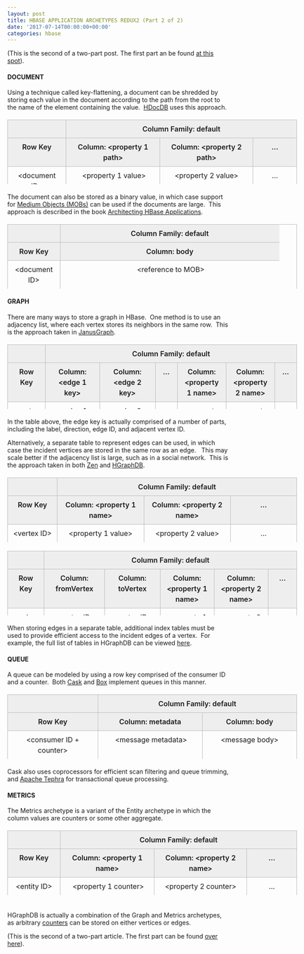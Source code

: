 ```yaml
---
layout: post
title: HBASE APPLICATION ARCHETYPES REDUX2 (Part 2 of 2)
date: '2017-07-14T00:00:00+00:00'
categories: hbase
---
```

<div> 
    <p>(This is the second of a two-part post. The first part an be found&nbsp;<a href="https://blogs.apache.org/hbase/entry/hbase-application-archetypes-redux">at this spot</a>).</p> 
  </div> 
  <div> 
    <h4>DOCUMENT</h4> 
    <p style="box-sizing: border-box; border: 0px none;">Using a technique called key-flattening, a document can be shredded by storing each value in the document according to the path from the root to the name of the element containing the value. &nbsp;<a href="https://github.com/rayokota/hdocdb" style="border: 0px none; box-sizing: border-box; font-style: inherit; font-weight: inherit; margin: 0px; outline: currentcolor none 0px; padding: 0px; vertical-align: baseline; transition: all 0.3s ease-in-out 0s;">HDocDB</a> uses this approach.</p> 
    <table id="zaposphere-table-courtyard" style="box-sizing: border-box; border-width: 1px 1px 0px; border-style: solid; border-color: #bbbbbb; border-image: initial; margin: 20px 0px; outline: currentcolor none 0px; padding: 0px; vertical-align: baseline; border-spacing: 0px; width: 660px; background-image: initial; background-position: initial; background-size: initial; background-repeat: initial; background-attachment: initial; background-origin: initial; background-clip: initial; font-stretch: normal; line-height: 1.5em; height: 147px;"> 
      <thead style="box-sizing: border-box; border: 0px none; font-style: inherit; font-weight: inherit; margin: 0px; outline: currentcolor none 0px; padding: 0px; vertical-align: baseline;"> 
        <tr style="box-sizing: border-box; border: 0px none; font-style: inherit; font-weight: inherit; margin: 0px; outline: currentcolor none 0px; padding: 0px; vertical-align: baseline;"> 
          <td style="font-weight: 600; line-height: 1.5em; box-sizing: border-box; border-width: 0px 0px 1px; border-top-style: initial; border-right-style: initial; border-bottom: 1px solid #bbbbbb; border-left-style: none; border-top-color: initial; border-right-color: initial; border-left-color: initial; border-image: initial; margin: 0px; outline: currentcolor none 0px; padding: 8px 12px; vertical-align: top; text-align: center; letter-spacing: 0px; background: #eeeeee none repeat scroll 0% 0%; width: 203px;"> </td> 
          <td colspan="3" style="font-weight: 600; line-height: 1.5em; box-sizing: border-box; border-width: 0px 0px 1px 1px; border-top-style: initial; border-right-style: initial; border-bottom: 1px solid #bbbbbb; border-left: 1px solid #bbbbbb; border-top-color: initial; border-right-color: initial; border-image: initial; margin: 0px; outline: currentcolor none 0px; padding: 8px 12px; vertical-align: top; text-align: center; letter-spacing: 0px; background: #eeeeee none repeat scroll 0% 0%; width: 1424px;">Column&nbsp;Family: default</td> 
        </tr> 
        <tr style="box-sizing: border-box; border: 0px none; font-style: inherit; font-weight: inherit; margin: 0px; outline: currentcolor none 0px; padding: 0px; vertical-align: baseline; background-color: #fafafa;"> 
          <td style="font-weight: 600; line-height: 1.5em; box-sizing: border-box; border-width: 0px 0px 1px; border-top-style: initial; border-right-style: initial; border-bottom: 1px solid #bbbbbb; border-left-style: none; border-top-color: initial; border-right-color: initial; border-left-color: initial; border-image: initial; margin: 0px; outline: currentcolor none 0px; padding: 8px 12px; vertical-align: top; text-align: center; letter-spacing: 0px; background: #eeeeee none repeat scroll 0% 0%; width: 203px;">Row Key</td> 
          <td style="font-weight: 600; line-height: 1.5em; box-sizing: border-box; border-width: 0px 0px 1px 1px; border-top-style: initial; border-right-style: initial; border-bottom: 1px solid #bbbbbb; border-left: 1px solid #bbbbbb; border-top-color: initial; border-right-color: initial; border-image: initial; margin: 0px; outline: currentcolor none 0px; padding: 8px 12px; vertical-align: top; text-align: center; letter-spacing: 0px; background: #eeeeee none repeat scroll 0% 0%; width: 568px;">Column: &lt;property 1 path&gt;</td> 
          <td style="font-weight: 600; line-height: 1.5em; box-sizing: border-box; border-width: 0px 0px 1px 1px; border-top-style: initial; border-right-style: initial; border-bottom: 1px solid #bbbbbb; border-left: 1px solid #bbbbbb; border-top-color: initial; border-right-color: initial; border-image: initial; margin: 0px; outline: currentcolor none 0px; padding: 8px 12px; vertical-align: top; text-align: center; letter-spacing: 0px; background: #eeeeee none repeat scroll 0% 0%; width: 564.562px;">Column: &lt;property 2 path&gt;</td> 
          <td style="font-weight: 600; line-height: 1.5em; box-sizing: border-box; border-width: 0px 0px 1px 1px; border-top-style: initial; border-right-style: initial; border-bottom: 1px solid #bbbbbb; border-left: 1px solid #bbbbbb; border-top-color: initial; border-right-color: initial; border-image: initial; margin: 0px; outline: currentcolor none 0px; padding: 8px 12px; vertical-align: top; text-align: center; letter-spacing: 0px; background: #eeeeee none repeat scroll 0% 0%; width: 291.438px;">…</td> 
        </tr> 
      </thead> 
      <tbody style="box-sizing: border-box; border: 0px none; font-style: inherit; font-weight: inherit; margin: 0px; outline: currentcolor none 0px; padding: 0px; vertical-align: baseline;"> 
        <tr style="box-sizing: border-box; border: 0px none; font-style: inherit; font-weight: inherit; margin: 0px; outline: currentcolor none 0px; padding: 0px; vertical-align: baseline;"> 
          <td style="line-height: 1.5em; box-sizing: border-box; border-width: 0px 0px 1px; border-top-style: initial; border-right-style: initial; border-bottom: 1px solid #bbbbbb; border-left-style: none; border-top-color: initial; border-right-color: initial; border-left-color: initial; border-image: initial; margin: 0px; outline: currentcolor none 0px; padding: 8px 12px; vertical-align: top; text-align: center; width: 203px;">&lt;document ID&gt;</td> 
          <td style="line-height: 1.5em; box-sizing: border-box; border-width: 0px 0px 1px 1px; border-top-style: initial; border-right-style: initial; border-bottom: 1px solid #bbbbbb; border-left: 1px solid #bbbbbb; border-top-color: initial; border-right-color: initial; border-image: initial; margin: 0px; outline: currentcolor none 0px; padding: 8px 12px; vertical-align: top; text-align: center; width: 568px;">&nbsp;&lt;property 1 value&gt;</td> 
          <td style="line-height: 1.5em; box-sizing: border-box; border-width: 0px 0px 1px 1px; border-top-style: initial; border-right-style: initial; border-bottom: 1px solid #bbbbbb; border-left: 1px solid #bbbbbb; border-top-color: initial; border-right-color: initial; border-image: initial; margin: 0px; outline: currentcolor none 0px; padding: 8px 12px; vertical-align: top; text-align: center; width: 564.562px;">&lt;property 2 value&gt;</td> 
          <td style="line-height: 1.5em; box-sizing: border-box; border-width: 0px 0px 1px 1px; border-top-style: initial; border-right-style: initial; border-bottom: 1px solid #bbbbbb; border-left: 1px solid #bbbbbb; border-top-color: initial; border-right-color: initial; border-image: initial; margin: 0px; outline: currentcolor none 0px; padding: 8px 12px; vertical-align: top; text-align: center; width: 291.438px;">…</td> 
        </tr> 
      </tbody> 
    </table> 
    <p style="box-sizing: border-box; border: 0px none;">The document can also be stored as a binary value, in which case support for <a href="http://blog.cloudera.com/blog/2015/06/inside-apache-hbases-new-support-for-mobs/" style="border: 0px none; box-sizing: border-box; font-style: inherit; font-weight: inherit; margin: 0px; outline: currentcolor none 0px; padding: 0px; vertical-align: baseline; transition: all 0.3s ease-in-out 0s;">Medium Objects (MOBs)</a> can be used if the documents are large. &nbsp;This approach is described in the book <a href="http://shop.oreilly.com/product/0636920035688.do" style="border: 0px none; box-sizing: border-box; font-style: inherit; font-weight: inherit; margin: 0px; outline: currentcolor none 0px; padding: 0px; vertical-align: baseline; transition: all 0.3s ease-in-out 0s;">Architecting HBase Applications</a>.</p> 
    <table id="zaposphere-table-courtyard" style="box-sizing: border-box; border-width: 1px 1px 0px; border-style: solid; border-color: #bbbbbb; border-image: initial; margin: 20px 0px; outline: currentcolor none 0px; padding: 0px; vertical-align: baseline; border-spacing: 0px; width: 660px; background-image: initial; background-position: initial; background-size: initial; background-repeat: initial; background-attachment: initial; background-origin: initial; background-clip: initial; font-stretch: normal; line-height: 1.5em; height: 147px;"> 
      <thead style="box-sizing: border-box; border: 0px none; font-style: inherit; font-weight: inherit; margin: 0px; outline: currentcolor none 0px; padding: 0px; vertical-align: baseline;"> 
        <tr style="box-sizing: border-box; border: 0px none; font-style: inherit; font-weight: inherit; margin: 0px; outline: currentcolor none 0px; padding: 0px; vertical-align: baseline;"> 
          <td style="font-weight: 600; line-height: 1.5em; box-sizing: border-box; border-width: 0px 0px 1px; border-top-style: initial; border-right-style: initial; border-bottom: 1px solid #bbbbbb; border-left-style: none; border-top-color: initial; border-right-color: initial; border-left-color: initial; border-image: initial; margin: 0px; outline: currentcolor none 0px; padding: 8px 12px; vertical-align: top; text-align: center; letter-spacing: 0px; background: #eeeeee none repeat scroll 0% 0%; width: 119px;"> </td> 
          <td style="font-weight: 600; line-height: 1.5em; box-sizing: border-box; border-width: 0px 0px 1px 1px; border-top-style: initial; border-right-style: initial; border-bottom: 1px solid #bbbbbb; border-left: 1px solid #bbbbbb; border-top-color: initial; border-right-color: initial; border-image: initial; margin: 0px; outline: currentcolor none 0px; padding: 8px 12px; vertical-align: top; text-align: center; letter-spacing: 0px; background: #eeeeee none repeat scroll 0% 0%; width: 499.734px;">Column&nbsp;Family: default</td> 
        </tr> 
        <tr style="box-sizing: border-box; border: 0px none; font-style: inherit; font-weight: inherit; margin: 0px; outline: currentcolor none 0px; padding: 0px; vertical-align: baseline; background-color: #fafafa;"> 
          <td style="font-weight: 600; line-height: 1.5em; box-sizing: border-box; border-width: 0px 0px 1px; border-top-style: initial; border-right-style: initial; border-bottom: 1px solid #bbbbbb; border-left-style: none; border-top-color: initial; border-right-color: initial; border-left-color: initial; border-image: initial; margin: 0px; outline: currentcolor none 0px; padding: 8px 12px; vertical-align: top; text-align: center; letter-spacing: 0px; background: #eeeeee none repeat scroll 0% 0%; width: 119px;">Row Key</td> 
          <td style="font-weight: 600; line-height: 1.5em; box-sizing: border-box; border-width: 0px 0px 1px 1px; border-top-style: initial; border-right-style: initial; border-bottom: 1px solid #bbbbbb; border-left: 1px solid #bbbbbb; border-top-color: initial; border-right-color: initial; border-image: initial; margin: 0px; outline: currentcolor none 0px; padding: 8px 12px; vertical-align: top; text-align: center; letter-spacing: 0px; background: #eeeeee none repeat scroll 0% 0%; width: 499.734px;">Column: body</td> 
        </tr> 
      </thead> 
      <tbody style="box-sizing: border-box; border: 0px none; font-style: inherit; font-weight: inherit; margin: 0px; outline: currentcolor none 0px; padding: 0px; vertical-align: baseline;"> 
        <tr style="box-sizing: border-box; border: 0px none; font-style: inherit; font-weight: inherit; margin: 0px; outline: currentcolor none 0px; padding: 0px; vertical-align: baseline;"> 
          <td style="line-height: 1.5em; box-sizing: border-box; border-width: 0px 0px 1px; border-top-style: initial; border-right-style: initial; border-bottom: 1px solid #bbbbbb; border-left-style: none; border-top-color: initial; border-right-color: initial; border-left-color: initial; border-image: initial; margin: 0px; outline: currentcolor none 0px; padding: 8px 12px; vertical-align: top; text-align: center; width: 119px;">&lt;document ID&gt;</td> 
          <td style="line-height: 1.5em; box-sizing: border-box; border-width: 0px 0px 1px 1px; border-top-style: initial; border-right-style: initial; border-bottom: 1px solid #bbbbbb; border-left: 1px solid #bbbbbb; border-top-color: initial; border-right-color: initial; border-image: initial; margin: 0px; outline: currentcolor none 0px; padding: 8px 12px; vertical-align: top; text-align: center; width: 499.734px;">&nbsp;&lt;reference to MOB&gt;</td> 
        </tr> 
      </tbody> 
    </table> 
    <h4>GRAPH</h4> 
    <p style="box-sizing: border-box; border: 0px none;">There are many ways to store a graph in HBase. &nbsp;One method is to use an adjacency list, where each vertex stores its neighbors in the same row. &nbsp;This is the approach taken in <a href="http://janusgraph.org/" style="border: 0px none; box-sizing: border-box; font-style: inherit; font-weight: inherit; margin: 0px; outline: currentcolor none 0px; padding: 0px; vertical-align: baseline; transition: all 0.3s ease-in-out 0s;">JanusGraph</a>.</p> 
    <table id="zaposphere-table-courtyard" style="box-sizing: border-box; border-width: 1px 1px 0px; border-style: solid; border-color: #bbbbbb; border-image: initial; margin: 20px 0px; outline: currentcolor none 0px; padding: 0px; vertical-align: baseline; border-spacing: 0px; width: 660px; background-image: initial; background-position: initial; background-size: initial; background-repeat: initial; background-attachment: initial; background-origin: initial; background-clip: initial; font-stretch: normal; line-height: 1.5em; height: 147px;"> 
      <thead style="box-sizing: border-box; border: 0px none; font-style: inherit; font-weight: inherit; margin: 0px; outline: currentcolor none 0px; padding: 0px; vertical-align: baseline;"> 
        <tr style="box-sizing: border-box; border: 0px none; font-style: inherit; font-weight: inherit; margin: 0px; outline: currentcolor none 0px; padding: 0px; vertical-align: baseline;"> 
          <td style="font-weight: 600; line-height: 1.5em; box-sizing: border-box; border-width: 0px 0px 1px; border-top-style: initial; border-right-style: initial; border-bottom: 1px solid #bbbbbb; border-left-style: none; border-top-color: initial; border-right-color: initial; border-left-color: initial; border-image: initial; margin: 0px; outline: currentcolor none 0px; padding: 8px 12px; vertical-align: top; text-align: center; letter-spacing: 0px; background: #eeeeee none repeat scroll 0% 0%; width: 203.859px;"> </td> 
          <td colspan="6" style="font-weight: 600; line-height: 1.5em; box-sizing: border-box; border-width: 0px 0px 1px 1px; border-top-style: initial; border-right-style: initial; border-bottom: 1px solid #bbbbbb; border-left: 1px solid #bbbbbb; border-top-color: initial; border-right-color: initial; border-image: initial; margin: 0px; outline: currentcolor none 0px; padding: 8px 12px; vertical-align: top; text-align: center; letter-spacing: 0px; background: #eeeeee none repeat scroll 0% 0%; width: 1427.14px;">Column&nbsp;Family: default</td> 
        </tr> 
        <tr style="box-sizing: border-box; border: 0px none; font-style: inherit; font-weight: inherit; margin: 0px; outline: currentcolor none 0px; padding: 0px; vertical-align: baseline; background-color: #fafafa;"> 
          <td style="font-weight: 600; line-height: 1.5em; box-sizing: border-box; border-width: 0px 0px 1px; border-top-style: initial; border-right-style: initial; border-bottom: 1px solid #bbbbbb; border-left-style: none; border-top-color: initial; border-right-color: initial; border-left-color: initial; border-image: initial; margin: 0px; outline: currentcolor none 0px; padding: 8px 12px; vertical-align: top; text-align: center; letter-spacing: 0px; background: #eeeeee none repeat scroll 0% 0%; width: 203.859px;">Row Key</td> 
          <td style="font-weight: 600; line-height: 1.5em; box-sizing: border-box; border-width: 0px 0px 1px 1px; border-top-style: initial; border-right-style: initial; border-bottom: 1px solid #bbbbbb; border-left: 1px solid #bbbbbb; border-top-color: initial; border-right-color: initial; border-image: initial; margin: 0px; outline: currentcolor none 0px; padding: 8px 12px; vertical-align: top; text-align: center; letter-spacing: 0px; background: #eeeeee none repeat scroll 0% 0%; width: 471.141px;">Column: &lt;edge 1 key&gt;</td> 
          <td style="font-weight: 600; line-height: 1.5em; box-sizing: border-box; border-width: 0px 0px 1px 1px; border-top-style: initial; border-right-style: initial; border-bottom: 1px solid #bbbbbb; border-left: 1px solid #bbbbbb; border-top-color: initial; border-right-color: initial; border-image: initial; margin: 0px; outline: currentcolor none 0px; padding: 8px 12px; vertical-align: top; text-align: center; letter-spacing: 0px; background: #eeeeee none repeat scroll 0% 0%; width: 579px;">Column: &lt;edge 2 key&gt;</td> 
          <td style="font-weight: 600; line-height: 1.5em; box-sizing: border-box; border-width: 0px 0px 1px 1px; border-top-style: initial; border-right-style: initial; border-bottom: 1px solid #bbbbbb; border-left: 1px solid #bbbbbb; border-top-color: initial; border-right-color: initial; border-image: initial; margin: 0px; outline: currentcolor none 0px; padding: 8px 12px; vertical-align: top; text-align: center; letter-spacing: 0px; background: #eeeeee none repeat scroll 0% 0%; width: 377px;">…</td> 
          <td style="font-weight: 600; line-height: 1.5em; box-sizing: border-box; border-width: 0px 0px 1px 1px; border-top-style: initial; border-right-style: initial; border-bottom: 1px solid #bbbbbb; border-left: 1px solid #bbbbbb; border-top-color: initial; border-right-color: initial; border-image: initial; margin: 0px; outline: currentcolor none 0px; padding: 8px 12px; vertical-align: top; text-align: center; letter-spacing: 0px; background: #eeeeee none repeat scroll 0% 0%; width: 377px;">Column: &lt;property 1 name&gt;</td> 
          <td style="font-weight: 600; line-height: 1.5em; box-sizing: border-box; border-width: 0px 0px 1px 1px; border-top-style: initial; border-right-style: initial; border-bottom: 1px solid #bbbbbb; border-left: 1px solid #bbbbbb; border-top-color: initial; border-right-color: initial; border-image: initial; margin: 0px; outline: currentcolor none 0px; padding: 8px 12px; vertical-align: top; text-align: center; letter-spacing: 0px; background: #eeeeee none repeat scroll 0% 0%; width: 377px;">Column: &lt;property 2 name&gt;</td> 
          <td style="font-weight: 600; line-height: 1.5em; box-sizing: border-box; border-width: 0px 0px 1px 1px; border-top-style: initial; border-right-style: initial; border-bottom: 1px solid #bbbbbb; border-left: 1px solid #bbbbbb; border-top-color: initial; border-right-color: initial; border-image: initial; margin: 0px; outline: currentcolor none 0px; padding: 8px 12px; vertical-align: top; text-align: center; letter-spacing: 0px; background: #eeeeee none repeat scroll 0% 0%; width: 377px;">…</td> 
        </tr> 
      </thead> 
      <tbody style="box-sizing: border-box; border: 0px none; font-style: inherit; font-weight: inherit; margin: 0px; outline: currentcolor none 0px; padding: 0px; vertical-align: baseline;"> 
        <tr style="box-sizing: border-box; border: 0px none; font-style: inherit; font-weight: inherit; margin: 0px; outline: currentcolor none 0px; padding: 0px; vertical-align: baseline;"> 
          <td style="line-height: 1.5em; box-sizing: border-box; border-width: 0px 0px 1px; border-top-style: initial; border-right-style: initial; border-bottom: 1px solid #bbbbbb; border-left-style: none; border-top-color: initial; border-right-color: initial; border-left-color: initial; border-image: initial; margin: 0px; outline: currentcolor none 0px; padding: 8px 12px; vertical-align: top; text-align: center; width: 203.859px;">&lt;vertex ID&gt;</td> 
          <td style="line-height: 1.5em; box-sizing: border-box; border-width: 0px 0px 1px 1px; border-top-style: initial; border-right-style: initial; border-bottom: 1px solid #bbbbbb; border-left: 1px solid #bbbbbb; border-top-color: initial; border-right-color: initial; border-image: initial; margin: 0px; outline: currentcolor none 0px; padding: 8px 12px; vertical-align: top; text-align: center; width: 471.141px;">&nbsp;&lt;edge 1 properties&gt;</td> 
          <td style="line-height: 1.5em; box-sizing: border-box; border-width: 0px 0px 1px 1px; border-top-style: initial; border-right-style: initial; border-bottom: 1px solid #bbbbbb; border-left: 1px solid #bbbbbb; border-top-color: initial; border-right-color: initial; border-image: initial; margin: 0px; outline: currentcolor none 0px; padding: 8px 12px; vertical-align: top; text-align: center; width: 579px;">&lt;edge 2 properties&gt;</td> 
          <td style="line-height: 1.5em; box-sizing: border-box; border-width: 0px 0px 1px 1px; border-top-style: initial; border-right-style: initial; border-bottom: 1px solid #bbbbbb; border-left: 1px solid #bbbbbb; border-top-color: initial; border-right-color: initial; border-image: initial; margin: 0px; outline: currentcolor none 0px; padding: 8px 12px; vertical-align: top; text-align: center; width: 377px;">…</td> 
          <td style="line-height: 1.5em; box-sizing: border-box; border-width: 0px 0px 1px 1px; border-top-style: initial; border-right-style: initial; border-bottom: 1px solid #bbbbbb; border-left: 1px solid #bbbbbb; border-top-color: initial; border-right-color: initial; border-image: initial; margin: 0px; outline: currentcolor none 0px; padding: 8px 12px; vertical-align: top; text-align: center; width: 377px;">&lt;property 1 value&gt;</td> 
          <td style="line-height: 1.5em; box-sizing: border-box; border-width: 0px 0px 1px 1px; border-top-style: initial; border-right-style: initial; border-bottom: 1px solid #bbbbbb; border-left: 1px solid #bbbbbb; border-top-color: initial; border-right-color: initial; border-image: initial; margin: 0px; outline: currentcolor none 0px; padding: 8px 12px; vertical-align: top; text-align: center; width: 377px;">&lt;property 2 value&gt;</td> 
          <td style="line-height: 1.5em; box-sizing: border-box; border-width: 0px 0px 1px 1px; border-top-style: initial; border-right-style: initial; border-bottom: 1px solid #bbbbbb; border-left: 1px solid #bbbbbb; border-top-color: initial; border-right-color: initial; border-image: initial; margin: 0px; outline: currentcolor none 0px; padding: 8px 12px; vertical-align: top; text-align: center; width: 377px;">…</td> 
        </tr> 
      </tbody> 
    </table> 
    <p style="box-sizing: border-box; border: 0px none;">In the table above, the edge key is actually comprised of a number of parts, including the label, direction, edge ID, and adjacent vertex ID.</p> 
    <p style="box-sizing: border-box; border: 0px none;">Alternatively, a separate table to represent edges can be used, in which case the incident vertices are stored in the same row as an edge. &nbsp; This may scale better if the adjacency list is large, such as in a social network. &nbsp;This is the approach taken in both <a href="https://www.slideshare.net/HBaseCon/keynote-3-pinterest-49043320" style="border: 0px none; box-sizing: border-box; font-style: inherit; font-weight: inherit; margin: 0px; outline: currentcolor none 0px; padding: 0px; vertical-align: baseline; transition: all 0.3s ease-in-out 0s;">Zen</a> and <a href="https://github.com/rayokota/hgraphdb" style="border: 0px none; box-sizing: border-box; font-style: inherit; font-weight: inherit; margin: 0px; outline: currentcolor none 0px; padding: 0px; vertical-align: baseline; transition: all 0.3s ease-in-out 0s;">HGraphDB</a>.</p> 
    <table id="zaposphere-table-courtyard" style="box-sizing: border-box; border-width: 1px 1px 0px; border-style: solid; border-color: #bbbbbb; border-image: initial; margin: 20px 0px; outline: currentcolor none 0px; padding: 0px; vertical-align: baseline; border-spacing: 0px; width: 660px; background-image: initial; background-position: initial; background-size: initial; background-repeat: initial; background-attachment: initial; background-origin: initial; background-clip: initial; font-stretch: normal; line-height: 1.5em; height: 147px;"> 
      <thead style="box-sizing: border-box; border: 0px none; font-style: inherit; font-weight: inherit; margin: 0px; outline: currentcolor none 0px; padding: 0px; vertical-align: baseline;"> 
        <tr style="box-sizing: border-box; border: 0px none; font-style: inherit; font-weight: inherit; margin: 0px; outline: currentcolor none 0px; padding: 0px; vertical-align: baseline;"> 
          <td style="font-weight: 600; line-height: 1.5em; box-sizing: border-box; border-width: 0px 0px 1px; border-top-style: initial; border-right-style: initial; border-bottom: 1px solid #bbbbbb; border-left-style: none; border-top-color: initial; border-right-color: initial; border-left-color: initial; border-image: initial; margin: 0px; outline: currentcolor none 0px; padding: 8px 12px; vertical-align: top; text-align: center; letter-spacing: 0px; background: #eeeeee none repeat scroll 0% 0%; width: 203.859px;"> </td> 
          <td colspan="3" style="font-weight: 600; line-height: 1.5em; box-sizing: border-box; border-width: 0px 0px 1px 1px; border-top-style: initial; border-right-style: initial; border-bottom: 1px solid #bbbbbb; border-left: 1px solid #bbbbbb; border-top-color: initial; border-right-color: initial; border-image: initial; margin: 0px; outline: currentcolor none 0px; padding: 8px 12px; vertical-align: top; text-align: center; letter-spacing: 0px; background: #eeeeee none repeat scroll 0% 0%; width: 1427.14px;">Column&nbsp;Family: default</td> 
        </tr> 
        <tr style="box-sizing: border-box; border: 0px none; font-style: inherit; font-weight: inherit; margin: 0px; outline: currentcolor none 0px; padding: 0px; vertical-align: baseline; background-color: #fafafa;"> 
          <td style="font-weight: 600; line-height: 1.5em; box-sizing: border-box; border-width: 0px 0px 1px; border-top-style: initial; border-right-style: initial; border-bottom: 1px solid #bbbbbb; border-left-style: none; border-top-color: initial; border-right-color: initial; border-left-color: initial; border-image: initial; margin: 0px; outline: currentcolor none 0px; padding: 8px 12px; vertical-align: top; text-align: center; letter-spacing: 0px; background: #eeeeee none repeat scroll 0% 0%; width: 203.859px;">Row Key</td> 
          <td style="font-weight: 600; line-height: 1.5em; box-sizing: border-box; border-width: 0px 0px 1px 1px; border-top-style: initial; border-right-style: initial; border-bottom: 1px solid #bbbbbb; border-left: 1px solid #bbbbbb; border-top-color: initial; border-right-color: initial; border-image: initial; margin: 0px; outline: currentcolor none 0px; padding: 8px 12px; vertical-align: top; text-align: center; letter-spacing: 0px; background: #eeeeee none repeat scroll 0% 0%; width: 377px;">Column: &lt;property 1 name&gt;</td> 
          <td style="font-weight: 600; line-height: 1.5em; box-sizing: border-box; border-width: 0px 0px 1px 1px; border-top-style: initial; border-right-style: initial; border-bottom: 1px solid #bbbbbb; border-left: 1px solid #bbbbbb; border-top-color: initial; border-right-color: initial; border-image: initial; margin: 0px; outline: currentcolor none 0px; padding: 8px 12px; vertical-align: top; text-align: center; letter-spacing: 0px; background: #eeeeee none repeat scroll 0% 0%; width: 377px;">Column: &lt;property 2 name&gt;</td> 
          <td style="font-weight: 600; line-height: 1.5em; box-sizing: border-box; border-width: 0px 0px 1px 1px; border-top-style: initial; border-right-style: initial; border-bottom: 1px solid #bbbbbb; border-left: 1px solid #bbbbbb; border-top-color: initial; border-right-color: initial; border-image: initial; margin: 0px; outline: currentcolor none 0px; padding: 8px 12px; vertical-align: top; text-align: center; letter-spacing: 0px; background: #eeeeee none repeat scroll 0% 0%; width: 377px;">…</td> 
        </tr> 
      </thead> 
      <tbody style="box-sizing: border-box; border: 0px none; font-style: inherit; font-weight: inherit; margin: 0px; outline: currentcolor none 0px; padding: 0px; vertical-align: baseline;"> 
        <tr style="box-sizing: border-box; border: 0px none; font-style: inherit; font-weight: inherit; margin: 0px; outline: currentcolor none 0px; padding: 0px; vertical-align: baseline;"> 
          <td style="line-height: 1.5em; box-sizing: border-box; border-width: 0px 0px 1px; border-top-style: initial; border-right-style: initial; border-bottom: 1px solid #bbbbbb; border-left-style: none; border-top-color: initial; border-right-color: initial; border-left-color: initial; border-image: initial; margin: 0px; outline: currentcolor none 0px; padding: 8px 12px; vertical-align: top; text-align: center; width: 203.859px;">&lt;vertex ID&gt;</td> 
          <td style="line-height: 1.5em; box-sizing: border-box; border-width: 0px 0px 1px 1px; border-top-style: initial; border-right-style: initial; border-bottom: 1px solid #bbbbbb; border-left: 1px solid #bbbbbb; border-top-color: initial; border-right-color: initial; border-image: initial; margin: 0px; outline: currentcolor none 0px; padding: 8px 12px; vertical-align: top; text-align: center; width: 377px;">&lt;property 1 value&gt;</td> 
          <td style="line-height: 1.5em; box-sizing: border-box; border-width: 0px 0px 1px 1px; border-top-style: initial; border-right-style: initial; border-bottom: 1px solid #bbbbbb; border-left: 1px solid #bbbbbb; border-top-color: initial; border-right-color: initial; border-image: initial; margin: 0px; outline: currentcolor none 0px; padding: 8px 12px; vertical-align: top; text-align: center; width: 377px;">&lt;property 2 value&gt;</td> 
          <td style="line-height: 1.5em; box-sizing: border-box; border-width: 0px 0px 1px 1px; border-top-style: initial; border-right-style: initial; border-bottom: 1px solid #bbbbbb; border-left: 1px solid #bbbbbb; border-top-color: initial; border-right-color: initial; border-image: initial; margin: 0px; outline: currentcolor none 0px; padding: 8px 12px; vertical-align: top; text-align: center; width: 377px;">…</td> 
        </tr> 
      </tbody> 
    </table> 
    <table id="zaposphere-table-courtyard" style="box-sizing: border-box; border-width: 1px 1px 0px; border-style: solid; border-color: #bbbbbb; border-image: initial; margin: 20px 0px; outline: currentcolor none 0px; padding: 0px; vertical-align: baseline; border-spacing: 0px; width: 660px; background-image: initial; background-position: initial; background-size: initial; background-repeat: initial; background-attachment: initial; background-origin: initial; background-clip: initial; font-stretch: normal; line-height: 1.5em; height: 147px;"> 
      <thead style="box-sizing: border-box; border: 0px none; font-style: inherit; font-weight: inherit; margin: 0px; outline: currentcolor none 0px; padding: 0px; vertical-align: baseline;"> 
        <tr style="box-sizing: border-box; border: 0px none; font-style: inherit; font-weight: inherit; margin: 0px; outline: currentcolor none 0px; padding: 0px; vertical-align: baseline;"> 
          <td style="font-weight: 600; line-height: 1.5em; box-sizing: border-box; border-width: 0px 0px 1px; border-top-style: initial; border-right-style: initial; border-bottom: 1px solid #bbbbbb; border-left-style: none; border-top-color: initial; border-right-color: initial; border-left-color: initial; border-image: initial; margin: 0px; outline: currentcolor none 0px; padding: 8px 12px; vertical-align: top; text-align: center; letter-spacing: 0px; background: #eeeeee none repeat scroll 0% 0%; width: 203.859px;"> </td> 
          <td colspan="5" style="font-weight: 600; line-height: 1.5em; box-sizing: border-box; border-width: 0px 0px 1px 1px; border-top-style: initial; border-right-style: initial; border-bottom: 1px solid #bbbbbb; border-left: 1px solid #bbbbbb; border-top-color: initial; border-right-color: initial; border-image: initial; margin: 0px; outline: currentcolor none 0px; padding: 8px 12px; vertical-align: top; text-align: center; letter-spacing: 0px; background: #eeeeee none repeat scroll 0% 0%; width: 1427.14px;">Column&nbsp;Family: default</td> 
        </tr> 
        <tr style="box-sizing: border-box; border: 0px none; font-style: inherit; font-weight: inherit; margin: 0px; outline: currentcolor none 0px; padding: 0px; vertical-align: baseline; background-color: #fafafa;"> 
          <td style="font-weight: 600; line-height: 1.5em; box-sizing: border-box; border-width: 0px 0px 1px; border-top-style: initial; border-right-style: initial; border-bottom: 1px solid #bbbbbb; border-left-style: none; border-top-color: initial; border-right-color: initial; border-left-color: initial; border-image: initial; margin: 0px; outline: currentcolor none 0px; padding: 8px 12px; vertical-align: top; text-align: center; letter-spacing: 0px; background: #eeeeee none repeat scroll 0% 0%; width: 203.859px;">Row Key</td> 
          <td style="font-weight: 600; line-height: 1.5em; box-sizing: border-box; border-width: 0px 0px 1px 1px; border-top-style: initial; border-right-style: initial; border-bottom: 1px solid #bbbbbb; border-left: 1px solid #bbbbbb; border-top-color: initial; border-right-color: initial; border-image: initial; margin: 0px; outline: currentcolor none 0px; padding: 8px 12px; vertical-align: top; text-align: center; letter-spacing: 0px; background: #eeeeee none repeat scroll 0% 0%; width: 471.141px;">Column: fromVertex</td> 
          <td style="font-weight: 600; line-height: 1.5em; box-sizing: border-box; border-width: 0px 0px 1px 1px; border-top-style: initial; border-right-style: initial; border-bottom: 1px solid #bbbbbb; border-left: 1px solid #bbbbbb; border-top-color: initial; border-right-color: initial; border-image: initial; margin: 0px; outline: currentcolor none 0px; padding: 8px 12px; vertical-align: top; text-align: center; letter-spacing: 0px; background: #eeeeee none repeat scroll 0% 0%; width: 579px;">Column: toVertex</td> 
          <td style="font-weight: 600; line-height: 1.5em; box-sizing: border-box; border-width: 0px 0px 1px 1px; border-top-style: initial; border-right-style: initial; border-bottom: 1px solid #bbbbbb; border-left: 1px solid #bbbbbb; border-top-color: initial; border-right-color: initial; border-image: initial; margin: 0px; outline: currentcolor none 0px; padding: 8px 12px; vertical-align: top; text-align: center; letter-spacing: 0px; background: #eeeeee none repeat scroll 0% 0%; width: 377px;">Column: &lt;property 1 name&gt;</td> 
          <td style="font-weight: 600; line-height: 1.5em; box-sizing: border-box; border-width: 0px 0px 1px 1px; border-top-style: initial; border-right-style: initial; border-bottom: 1px solid #bbbbbb; border-left: 1px solid #bbbbbb; border-top-color: initial; border-right-color: initial; border-image: initial; margin: 0px; outline: currentcolor none 0px; padding: 8px 12px; vertical-align: top; text-align: center; letter-spacing: 0px; background: #eeeeee none repeat scroll 0% 0%; width: 377px;">Column: &lt;property 2 name&gt;</td> 
          <td style="font-weight: 600; line-height: 1.5em; box-sizing: border-box; border-width: 0px 0px 1px 1px; border-top-style: initial; border-right-style: initial; border-bottom: 1px solid #bbbbbb; border-left: 1px solid #bbbbbb; border-top-color: initial; border-right-color: initial; border-image: initial; margin: 0px; outline: currentcolor none 0px; padding: 8px 12px; vertical-align: top; text-align: center; letter-spacing: 0px; background: #eeeeee none repeat scroll 0% 0%; width: 377px;">…</td> 
        </tr> 
      </thead> 
      <tbody style="box-sizing: border-box; border: 0px none; font-style: inherit; font-weight: inherit; margin: 0px; outline: currentcolor none 0px; padding: 0px; vertical-align: baseline;"> 
        <tr style="box-sizing: border-box; border: 0px none; font-style: inherit; font-weight: inherit; margin: 0px; outline: currentcolor none 0px; padding: 0px; vertical-align: baseline;"> 
          <td style="line-height: 1.5em; box-sizing: border-box; border-width: 0px 0px 1px; border-top-style: initial; border-right-style: initial; border-bottom: 1px solid #bbbbbb; border-left-style: none; border-top-color: initial; border-right-color: initial; border-left-color: initial; border-image: initial; margin: 0px; outline: currentcolor none 0px; padding: 8px 12px; vertical-align: top; text-align: center; width: 203.859px;">&lt;edge ID&gt;</td> 
          <td style="line-height: 1.5em; box-sizing: border-box; border-width: 0px 0px 1px 1px; border-top-style: initial; border-right-style: initial; border-bottom: 1px solid #bbbbbb; border-left: 1px solid #bbbbbb; border-top-color: initial; border-right-color: initial; border-image: initial; margin: 0px; outline: currentcolor none 0px; padding: 8px 12px; vertical-align: top; text-align: center; width: 471.141px;">&nbsp;&lt;vertex ID&gt;</td> 
          <td style="line-height: 1.5em; box-sizing: border-box; border-width: 0px 0px 1px 1px; border-top-style: initial; border-right-style: initial; border-bottom: 1px solid #bbbbbb; border-left: 1px solid #bbbbbb; border-top-color: initial; border-right-color: initial; border-image: initial; margin: 0px; outline: currentcolor none 0px; padding: 8px 12px; vertical-align: top; text-align: center; width: 579px;">&lt;vertex ID&gt;</td> 
          <td style="line-height: 1.5em; box-sizing: border-box; border-width: 0px 0px 1px 1px; border-top-style: initial; border-right-style: initial; border-bottom: 1px solid #bbbbbb; border-left: 1px solid #bbbbbb; border-top-color: initial; border-right-color: initial; border-image: initial; margin: 0px; outline: currentcolor none 0px; padding: 8px 12px; vertical-align: top; text-align: center; width: 377px;">&lt;property 1 value&gt;</td> 
          <td style="line-height: 1.5em; box-sizing: border-box; border-width: 0px 0px 1px 1px; border-top-style: initial; border-right-style: initial; border-bottom: 1px solid #bbbbbb; border-left: 1px solid #bbbbbb; border-top-color: initial; border-right-color: initial; border-image: initial; margin: 0px; outline: currentcolor none 0px; padding: 8px 12px; vertical-align: top; text-align: center; width: 377px;">&lt;property 2 value&gt;</td> 
          <td style="line-height: 1.5em; box-sizing: border-box; border-width: 0px 0px 1px 1px; border-top-style: initial; border-right-style: initial; border-bottom: 1px solid #bbbbbb; border-left: 1px solid #bbbbbb; border-top-color: initial; border-right-color: initial; border-image: initial; margin: 0px; outline: currentcolor none 0px; padding: 8px 12px; vertical-align: top; text-align: center; width: 377px;">…</td> 
        </tr> 
      </tbody> 
    </table> 
    <p style="box-sizing: border-box; border: 0px none;">When storing edges in a separate table, additional index tables must be used to provide efficient access to the incident edges of a vertex. &nbsp;For example, the full list of tables in HGraphDB can be viewed <a href="https://github.com/rayokota/hgraphdb#implementation-notes" style="border: 0px none; box-sizing: border-box; font-style: inherit; font-weight: inherit; margin: 0px; outline: currentcolor none 0px; padding: 0px; vertical-align: baseline; transition: all 0.3s ease-in-out 0s;">here</a>.</p> 
    <h4>QUEUE</h4> 
    <p style="box-sizing: border-box; border: 0px none;">A queue can be modeled by using a row key comprised of the consumer ID and a counter. &nbsp;Both <a href="http://blog.cask.co/2015/05/scalable-distributed-transactional-queues/" style="border: 0px none; box-sizing: border-box; font-style: inherit; font-weight: inherit; margin: 0px; outline: currentcolor none 0px; padding: 0px; vertical-align: baseline; transition: all 0.3s ease-in-out 0s;">Cask</a> and <a href="https://www.slideshare.net/HBaseCon/dev-session-5a" style="border: 0px none; box-sizing: border-box; font-style: inherit; font-weight: inherit; margin: 0px; outline: currentcolor none 0px; padding: 0px; vertical-align: baseline; transition: all 0.3s ease-in-out 0s;">Box</a> implement queues in this manner.</p> 
    <table id="zaposphere-table-courtyard" style="box-sizing: border-box; border-width: 1px 1px 0px; border-style: solid; border-color: #bbbbbb; border-image: initial; margin: 20px 0px; outline: currentcolor none 0px; padding: 0px; vertical-align: baseline; border-spacing: 0px; width: 660px; background-image: initial; background-position: initial; background-size: initial; background-repeat: initial; background-attachment: initial; background-origin: initial; background-clip: initial; font-stretch: normal; line-height: 1.5em; height: 147px;"> 
      <thead style="box-sizing: border-box; border: 0px none; font-style: inherit; font-weight: inherit; margin: 0px; outline: currentcolor none 0px; padding: 0px; vertical-align: baseline;"> 
        <tr style="box-sizing: border-box; border: 0px none; font-style: inherit; font-weight: inherit; margin: 0px; outline: currentcolor none 0px; padding: 0px; vertical-align: baseline;"> 
          <td style="font-weight: 600; line-height: 1.5em; box-sizing: border-box; border-width: 0px 0px 1px; border-top-style: initial; border-right-style: initial; border-bottom: 1px solid #bbbbbb; border-left-style: none; border-top-color: initial; border-right-color: initial; border-left-color: initial; border-image: initial; margin: 0px; outline: currentcolor none 0px; padding: 8px 12px; vertical-align: top; text-align: center; letter-spacing: 0px; background: #eeeeee none repeat scroll 0% 0%; width: 372px;"> </td> 
          <td colspan="2" style="font-weight: 600; line-height: 1.5em; box-sizing: border-box; border-width: 0px 0px 1px 1px; border-top-style: initial; border-right-style: initial; border-bottom: 1px solid #bbbbbb; border-left: 1px solid #bbbbbb; border-top-color: initial; border-right-color: initial; border-image: initial; margin: 0px; outline: currentcolor none 0px; padding: 8px 12px; vertical-align: top; text-align: center; letter-spacing: 0px; background: #eeeeee none repeat scroll 0% 0%; width: 877px;">Column&nbsp;Family: default</td> 
        </tr> 
        <tr style="box-sizing: border-box; border: 0px none; font-style: inherit; font-weight: inherit; margin: 0px; outline: currentcolor none 0px; padding: 0px; vertical-align: baseline; background-color: #fafafa;"> 
          <td style="font-weight: 600; line-height: 1.5em; box-sizing: border-box; border-width: 0px 0px 1px; border-top-style: initial; border-right-style: initial; border-bottom: 1px solid #bbbbbb; border-left-style: none; border-top-color: initial; border-right-color: initial; border-left-color: initial; border-image: initial; margin: 0px; outline: currentcolor none 0px; padding: 8px 12px; vertical-align: top; text-align: center; letter-spacing: 0px; background: #eeeeee none repeat scroll 0% 0%; width: 372px;">Row Key</td> 
          <td style="font-weight: 600; line-height: 1.5em; box-sizing: border-box; border-width: 0px 0px 1px 1px; border-top-style: initial; border-right-style: initial; border-bottom: 1px solid #bbbbbb; border-left: 1px solid #bbbbbb; border-top-color: initial; border-right-color: initial; border-image: initial; margin: 0px; outline: currentcolor none 0px; padding: 8px 12px; vertical-align: top; text-align: center; letter-spacing: 0px; background: #eeeeee none repeat scroll 0% 0%; width: 466.891px;">Column: metadata</td> 
          <td style="font-weight: 600; line-height: 1.5em; box-sizing: border-box; border-width: 0px 0px 1px 1px; border-top-style: initial; border-right-style: initial; border-bottom: 1px solid #bbbbbb; border-left: 1px solid #bbbbbb; border-top-color: initial; border-right-color: initial; border-image: initial; margin: 0px; outline: currentcolor none 0px; padding: 8px 12px; vertical-align: top; text-align: center; letter-spacing: 0px; background: #eeeeee none repeat scroll 0% 0%; width: 410.109px;">Column: body</td> 
        </tr> 
      </thead> 
      <tbody style="box-sizing: border-box; border: 0px none; font-style: inherit; font-weight: inherit; margin: 0px; outline: currentcolor none 0px; padding: 0px; vertical-align: baseline;"> 
        <tr style="box-sizing: border-box; border: 0px none; font-style: inherit; font-weight: inherit; margin: 0px; outline: currentcolor none 0px; padding: 0px; vertical-align: baseline;"> 
          <td style="line-height: 1.5em; box-sizing: border-box; border-width: 0px 0px 1px; border-top-style: initial; border-right-style: initial; border-bottom: 1px solid #bbbbbb; border-left-style: none; border-top-color: initial; border-right-color: initial; border-left-color: initial; border-image: initial; margin: 0px; outline: currentcolor none 0px; padding: 8px 12px; vertical-align: top; text-align: center; width: 372px;">&lt;consumer ID + counter&gt;</td> 
          <td style="line-height: 1.5em; box-sizing: border-box; border-width: 0px 0px 1px 1px; border-top-style: initial; border-right-style: initial; border-bottom: 1px solid #bbbbbb; border-left: 1px solid #bbbbbb; border-top-color: initial; border-right-color: initial; border-image: initial; margin: 0px; outline: currentcolor none 0px; padding: 8px 12px; vertical-align: top; text-align: center; width: 466.891px;">&nbsp;&lt;message metadata&gt;</td> 
          <td style="line-height: 1.5em; box-sizing: border-box; border-width: 0px 0px 1px 1px; border-top-style: initial; border-right-style: initial; border-bottom: 1px solid #bbbbbb; border-left: 1px solid #bbbbbb; border-top-color: initial; border-right-color: initial; border-image: initial; margin: 0px; outline: currentcolor none 0px; padding: 8px 12px; vertical-align: top; text-align: center; width: 410.109px;">&lt;message body&gt;</td> 
        </tr> 
      </tbody> 
    </table> 
    <p style="box-sizing: border-box; border: 0px none;">Cask also uses coprocessors for efficient scan filtering and queue trimming, and <a href="http://tephra.incubator.apache.org/" style="border: 0px none; box-sizing: border-box; font-style: inherit; font-weight: inherit; margin: 0px; outline: currentcolor none 0px; padding: 0px; vertical-align: baseline; transition: all 0.3s ease-in-out 0s;">Apache&nbsp;Tephra</a> for transactional queue processing.</p> 
    <h4>METRICS</h4> 
    <p style="box-sizing: border-box; border: 0px none;">The Metrics archetype is a variant of the Entity archetype in which the column values are counters or some other aggregate.</p> 
    <table id="zaposphere-table-courtyard" style="box-sizing: border-box; border-width: 1px 1px 0px; border-style: solid; border-color: #bbbbbb; border-image: initial; margin: 20px 0px; outline: currentcolor none 0px; padding: 0px; vertical-align: baseline; border-spacing: 0px; width: 660px; background-image: initial; background-position: initial; background-size: initial; background-repeat: initial; background-attachment: initial; background-origin: initial; background-clip: initial; font-stretch: normal; line-height: 1.5em; height: 147px;"> 
      <thead style="box-sizing: border-box; border: 0px none; font-style: inherit; font-weight: inherit; margin: 0px; outline: currentcolor none 0px; padding: 0px; vertical-align: baseline;"> 
        <tr style="box-sizing: border-box; border: 0px none; font-style: inherit; font-weight: inherit; margin: 0px; outline: currentcolor none 0px; padding: 0px; vertical-align: baseline;"> 
          <td style="font-weight: 600; line-height: 1.5em; box-sizing: border-box; border-width: 0px 0px 1px; border-top-style: initial; border-right-style: initial; border-bottom: 1px solid #bbbbbb; border-left-style: none; border-top-color: initial; border-right-color: initial; border-left-color: initial; border-image: initial; margin: 0px; outline: currentcolor none 0px; padding: 8px 12px; vertical-align: top; text-align: center; letter-spacing: 0px; background: #eeeeee none repeat scroll 0% 0%; width: 244px;"> </td> 
          <td colspan="3" style="font-weight: 600; line-height: 1.5em; box-sizing: border-box; border-width: 0px 0px 1px 1px; border-top-style: initial; border-right-style: initial; border-bottom: 1px solid #bbbbbb; border-left: 1px solid #bbbbbb; border-top-color: initial; border-right-color: initial; border-image: initial; margin: 0px; outline: currentcolor none 0px; padding: 8px 12px; vertical-align: top; text-align: center; letter-spacing: 0px; background: #eeeeee none repeat scroll 0% 0%; width: 1393px;">Column&nbsp;Family: default</td> 
        </tr> 
        <tr style="box-sizing: border-box; border: 0px none; font-style: inherit; font-weight: inherit; margin: 0px; outline: currentcolor none 0px; padding: 0px; vertical-align: baseline; background-color: #fafafa;"> 
          <td style="font-weight: 600; line-height: 1.5em; box-sizing: border-box; border-width: 0px 0px 1px; border-top-style: initial; border-right-style: initial; border-bottom: 1px solid #bbbbbb; border-left-style: none; border-top-color: initial; border-right-color: initial; border-left-color: initial; border-image: initial; margin: 0px; outline: currentcolor none 0px; padding: 8px 12px; vertical-align: top; text-align: center; letter-spacing: 0px; background: #eeeeee none repeat scroll 0% 0%; width: 244px;">Row Key</td> 
          <td style="font-weight: 600; line-height: 1.5em; box-sizing: border-box; border-width: 0px 0px 1px 1px; border-top-style: initial; border-right-style: initial; border-bottom: 1px solid #bbbbbb; border-left: 1px solid #bbbbbb; border-top-color: initial; border-right-color: initial; border-image: initial; margin: 0px; outline: currentcolor none 0px; padding: 8px 12px; vertical-align: top; text-align: center; letter-spacing: 0px; background: #eeeeee none repeat scroll 0% 0%; width: 535.156px;">Column: &lt;property 1 name&gt;</td> 
          <td style="font-weight: 600; line-height: 1.5em; box-sizing: border-box; border-width: 0px 0px 1px 1px; border-top-style: initial; border-right-style: initial; border-bottom: 1px solid #bbbbbb; border-left: 1px solid #bbbbbb; border-top-color: initial; border-right-color: initial; border-image: initial; margin: 0px; outline: currentcolor none 0px; padding: 8px 12px; vertical-align: top; text-align: center; letter-spacing: 0px; background: #eeeeee none repeat scroll 0% 0%; width: 529.844px;">Column: &lt;property 2 name&gt;</td> 
          <td style="font-weight: 600; line-height: 1.5em; box-sizing: border-box; border-width: 0px 0px 1px 1px; border-top-style: initial; border-right-style: initial; border-bottom: 1px solid #bbbbbb; border-left: 1px solid #bbbbbb; border-top-color: initial; border-right-color: initial; border-image: initial; margin: 0px; outline: currentcolor none 0px; padding: 8px 12px; vertical-align: top; text-align: center; letter-spacing: 0px; background: #eeeeee none repeat scroll 0% 0%; width: 328px;">…</td> 
        </tr> 
      </thead> 
      <tbody style="box-sizing: border-box; border: 0px none; font-style: inherit; font-weight: inherit; margin: 0px; outline: currentcolor none 0px; padding: 0px; vertical-align: baseline;"> 
        <tr style="box-sizing: border-box; border: 0px none; font-style: inherit; font-weight: inherit; margin: 0px; outline: currentcolor none 0px; padding: 0px; vertical-align: baseline;"> 
          <td style="line-height: 1.5em; box-sizing: border-box; border-width: 0px 0px 1px; border-top-style: initial; border-right-style: initial; border-bottom: 1px solid #bbbbbb; border-left-style: none; border-top-color: initial; border-right-color: initial; border-left-color: initial; border-image: initial; margin: 0px; outline: currentcolor none 0px; padding: 8px 12px; vertical-align: top; text-align: center; width: 244px;">&lt;entity ID&gt;</td> 
          <td style="line-height: 1.5em; box-sizing: border-box; border-width: 0px 0px 1px 1px; border-top-style: initial; border-right-style: initial; border-bottom: 1px solid #bbbbbb; border-left: 1px solid #bbbbbb; border-top-color: initial; border-right-color: initial; border-image: initial; margin: 0px; outline: currentcolor none 0px; padding: 8px 12px; vertical-align: top; text-align: center; width: 535.156px;">&nbsp;&lt;property 1 counter&gt;</td> 
          <td style="line-height: 1.5em; box-sizing: border-box; border-width: 0px 0px 1px 1px; border-top-style: initial; border-right-style: initial; border-bottom: 1px solid #bbbbbb; border-left: 1px solid #bbbbbb; border-top-color: initial; border-right-color: initial; border-image: initial; margin: 0px; outline: currentcolor none 0px; padding: 8px 12px; vertical-align: top; text-align: center; width: 529.844px;">&lt;property 2 counter&gt;</td> 
          <td style="line-height: 1.5em; box-sizing: border-box; border-width: 0px 0px 1px 1px; border-top-style: initial; border-right-style: initial; border-bottom: 1px solid #bbbbbb; border-left: 1px solid #bbbbbb; border-top-color: initial; border-right-color: initial; border-image: initial; margin: 0px; outline: currentcolor none 0px; padding: 8px 12px; vertical-align: top; text-align: center; width: 328px;">…</td> 
        </tr> 
      </tbody> 
    </table> 
    <p><br /><span>HGraphDB is actually a combination of the Graph and Metrics archetypes, as arbitrary</span><span> </span><a href="https://github.com/rayokota/hgraphdb#counters" style="border: 0px none; font-style: inherit; font-weight: inherit; box-sizing: border-box; margin: 0px; outline: currentcolor none 0px; padding: 0px; vertical-align: baseline; transition: all 0.3s ease-in-out 0s;">counters</a><span> </span><span>can be stored on either vertices or edges.</span></p> 
    <p>(This is the second of a two-part article. The first part can be found <a href="https://blogs.apache.org/hbase/entry/hbase-application-archetypes-redux">over here</a>).&nbsp;</p> 
  </div>
